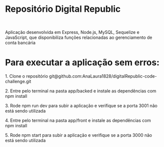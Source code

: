 <h1>Repositório Digital Republic</h1>
<br>
<p>Aplicação desenvolvida em Express, Node.js, MySQL, Sequelize e JavaScript, que disponibiliza funções relacionadas ao gerenciamento de conta bancária</p>
<h1>Para executar a aplicação sem erros:</h1>
<p>1. Clone o repositório git@github.com:AnaLaura1828/digitalRepublic-code-challenge.git </p>
<p>2. Entre pelo terminal na pasta app/backed e instale as dependências com npm install</p>
<p>3. Rode npm run dev para subir a aplicação e verifique se a porta 3001 não está sendo utilizada</p>
<p>4. Entre pelo terminal na pasta app/front e instale as dependências com npm install</p>
<p>5. Rode npm start para subir a aplicação e verifique se a porta 3000 não está sendo utilizada</p>